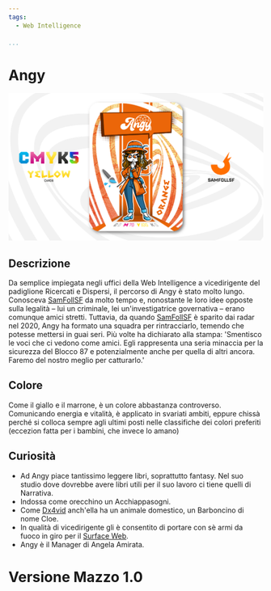 ```yaml
---
tags:
  - Web Intelligence

...
```


# Angy

![angy](../eg/Y/angy.jpg)

## Descrizione

Da semplice impiegata negli uffici della Web Intelligence a vicedirigente del padiglione Ricercati e Dispersi, il percorso di Angy è stato molto lungo. Conosceva [SamFollSF](../Remix/samfollsf.md) da molto tempo e, nonostante le loro idee opposte sulla legalità – lui un criminale, lei un'investigatrice governativa – erano comunque amici stretti. Tuttavia, da quando [SamFollSF](../Remix/samfollsf.md) è sparito dai radar nel 2020, Angy ha formato una squadra per rintracciarlo, temendo che potesse mettersi in guai seri. Più volte ha dichiarato alla stampa: 'Smentisco le voci che ci vedono come amici. Egli rappresenta una seria minaccia per la sicurezza del Blocco 87 e potenzialmente anche per quella di altri ancora. Faremo del nostro meglio per catturarlo.'

## Colore

Come il giallo e il marrone, è un colore abbastanza controverso. Comunicando energia e vitalità, è applicato in svariati ambiti, eppure chissà perché si colloca sempre agli ultimi posti nelle classifiche dei colori preferiti (eccezion fatta per i bambini, che invece lo amano)

## Curiosità

- Ad Angy piace tantissimo leggere libri, soprattutto fantasy. Nel suo studio dove dovrebbe avere libri utili per il suo lavoro ci tiene quelli di Narrativa.
- Indossa come orecchino un Acchiappasogni.
- Come [Dx4vid](../Magenta/dx4vid.md) anch'ella ha un animale domestico, un Barboncino di nome Cloe.
- In qualità di vicedirigente gli è consentito di portare con sè armi da fuoco in giro per il [Surface Web](../Remix/deep.md).
- Angy è il Manager di Angela Amirata.

# Versione Mazzo 1.0